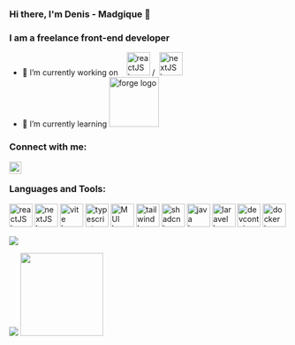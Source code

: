 <link rel="stylesheet" href="https://cdn.jsdelivr.net/gh/devicons/devicon@v2.15.1/devicon.min.css">

### Hi there, I'm Denis - Madgique 👋

### I am a freelance front-end developer
- 🔭 I’m currently working on &nbsp;&nbsp; <a href="https://reactjs.org/" title="ReactJS"><img alt="reactJS logo" src="https://reactjs.org/favicon.ico" width="42"></a>&nbsp;/&nbsp;
  <a href="https://nextjs.org/" title="NextJS"><img alt="nextJS logo" src="https://nextjs.org/favicon.ico" width="42"></a>
- 🌱 I’m currently learning <a href="https://forums.minecraftforge.net/" title="Forge"><img alt="forge logo" src="https://forums.minecraftforge.net/uploads/monthly_2021_03/forge_logo.png.d1ecf3ff5345b3d06cb4e8ae78c4406e.png" width="90"></a>

### Connect with me:
<a href="https://www.linkedin.com/in/denis-karupovic-88aa00171" title="LinkedIn"><img align="left" width="22px" src="https://static.licdn.com/scds/common/u/images/logos/favicons/v1/favicon.ico" /></a>
<br>

### Languages and Tools:
<p>
  <a href="https://reactjs.org/" title="ReactJS"><img alt="reactJS logo" src="https://reactjs.org/favicon.ico" width="42"></a>
  <a href="https://nextjs.org/" title="NextJS"><img alt="nextJS logo" src="https://nextjs.org/favicon.ico" width="42"></a>
  <a href="https://vitejs.dev/" title="Vite"><img alt="vite logo" src="https://vitejs.dev/logo.svg" width="42"></a>
  <a href="https://www.typescriptlang.org/" title="Typescript"><img alt="typescript logo" src="https://www.typescriptlang.org/favicon.ico" width="42"></a>
  <a href="https://mui.com/" title="MUI"><img alt="MUI logo" src="https://mui.com/static/favicon.ico" width="42"></a>
  <a href="https://tailwindcss.com/" title="Tailwind CSS"><img alt="tailwind logo" src="https://tailwindcss.com/favicons/favicon-32x32.png" width="42"></a>
  <a href="https://ui.shadcn.com" title="ShadCN UI"><img alt="shadcn logo" src="https://ui.shadcn.com/favicon-32x32.png" width="42"></a>
  <a href="https://www.java.com/fr/" title="Java"><img  alt="java logo" width="42px" src="https://cdn.jsdelivr.net/gh/devicons/devicon/icons/java/java-original-wordmark.svg" /></a>
  <a href="https://laravel.com/" title="Laravel"><img alt="laravel logo" src="https://laravel.com/img/logomark.min.svg" width="42"></a> 
  <a href="https://containers.dev/" title="DevContainers"><img alt="devcontainer logo" src="https://containers.dev/img/favicon.ico" width="42"></a>
  <a href="https://www.docker.com/" title="Docker"><img alt="docker logo" src="https://www.docker.com/wp-content/uploads/2023/04/cropped-Docker-favicon-32x32.png" width="42"></a>
</p>

<img src="https://komarev.com/ghpvc/?username=Madgique"/>

<a href="https://www.buymeacoffee.com/Madgique"><img src="https://img.buymeacoffee.com/button-api/?text=Buy me a coffee&emoji=&slug=Madgique&button_colour=FFDD00&font_colour=000000&font_family=Cookie&outline_colour=000000&coffee_colour=ffffff" /></a>
<a href="https://www.paypal.com/donate/?hosted_button_id=NZ84D4E3EWXMJ"><img width="150" src="https://pics.paypal.com/00/s/Njk1NjVjN2QtYjljMi00OTUzLTlmMDgtZDRkOWVkOTUxZDE3/file.PNG" /></a>
